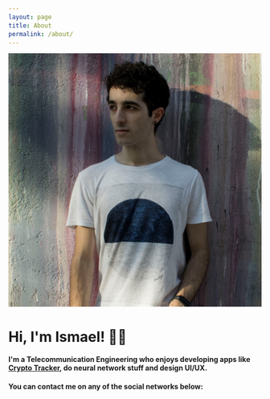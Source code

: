 ```yaml
---
layout: page
title: About
permalink: /about/
---
```


<div class="about-container">
	<img class="img-center" src="/assets/profile.jpg"/>
	<h1>Hi, I'm Ismael! 👋🏻</h1>
	<h4>I'm a Telecommunication Engineering who enjoys developing apps  like <a href="https://www.microsoft.com/store/apps/9n3b47hbvblc?ocid=badge?cid=personal" target="blank">Crypto Tracker</a>, do neural network stuff and design UI/UX.
	</h4>	
	<h4>You can contact me on any of the social networks below:</h4>
</div>




